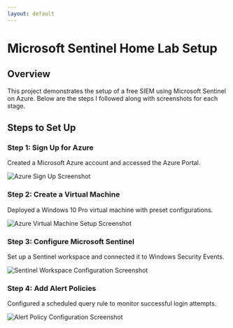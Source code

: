 ```yaml
---
layout: default
---
```


# Microsoft Sentinel Home Lab Setup 
<section class="overview">
            <h2>Overview</h2>
            <p>This project demonstrates the setup of a free SIEM using Microsoft Sentinel on Azure. Below are the steps I followed along with screenshots for each stage.</p>
        </section>
		
<section class="steps">
            <h2>Steps to Set Up</h2>
            <div class="step">
                <h3>Step 1: Sign Up for Azure</h3>
                <p>Created a Microsoft Azure account and accessed the Azure Portal.</p>
                <img src="images/step1.png" alt="Azure Sign Up Screenshot">
            </div>
            <div class="step">
                <h3>Step 2: Create a Virtual Machine</h3>
                <p>Deployed a Windows 10 Pro virtual machine with preset configurations.</p>
                <img src="images/step2.png" alt="Azure Virtual Machine Setup Screenshot">
            </div>
            <div class="step">
                <h3>Step 3: Configure Microsoft Sentinel</h3>
                <p>Set up a Sentinel workspace and connected it to Windows Security Events.</p>
                <img src="images/step3.png" alt="Sentinel Workspace Configuration Screenshot">
            </div>
            <div class="step">
                <h3>Step 4: Add Alert Policies</h3>
                <p>Configured a scheduled query rule to monitor successful login attempts.</p>
                <img src="images/step4.png" alt="Alert Policy Configuration Screenshot">
            </div>
        </section>

